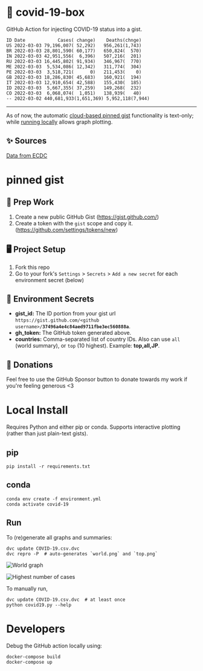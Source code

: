 # 🏥 covid-19-box

GitHub Action for injecting COVID-19 status into a gist.

```
ID Date            Cases( change)    Deaths(chnge)
US 2022-03-03 79,196,007( 52,292)   956,261(1,743)
BR 2022-03-03 28,801,590( 60,177)   650,824(  570)
IN 2022-03-03 42,951,556(  6,396)   507,216(  201)
RU 2022-03-03 16,445,802( 91,934)   346,967(  770)
ME 2022-03-03  5,534,086( 12,342)   311,774(  304)
PE 2022-03-03  3,518,721(      0)   211,453(    0)
GB 2022-03-03 18,286,830( 45,683)   160,921(  194)
IT 2022-03-03 12,910,654( 42,588)   155,430(  185)
ID 2022-03-03  5,667,355( 37,259)   149,268(  232)
CO 2022-03-03  6,068,074(  1,051)   138,939(   40)
-- 2022-03-02 440,681,933(1,651,369) 5,952,118(7,944)
```

---

As of now, the automatic [cloud-based pinned gist](#pinned-gist) functionality is text-only;
while [running locally](#local-install) allows graph plotting.

## ✨ Sources

[Data from ECDC](https://www.ecdc.europa.eu/en/publications-data/download-todays-data-geographic-distribution-covid-19-cases-worldwide)

# pinned gist

## 🎒 Prep Work
1. Create a new public GitHub Gist (https://gist.github.com/)
1. Create a token with the `gist` scope and copy it. (https://github.com/settings/tokens/new)

## 🖥 Project Setup
1. Fork this repo
1. Go to your fork's `Settings` > `Secrets` > `Add a new secret` for each environment secret (below)

## 🤫 Environment Secrets
- **gist_id:** The ID portion from your gist url `https://gist.github.com/<github username>/`**`37496a4e4c84aed9711fbe3ec560888a`**.
- **gh_token:** The GitHub token generated above.
- **countries:** Comma-separated list of country IDs. Also can use `all` (world summary), or `top` (10 highest). Example: **top,all,JP**.

## 💸 Donations

Feel free to use the GitHub Sponsor button to donate towards my work if you're feeling generous <3

# Local Install

Requires Python and either pip or conda. Supports interactive plotting (rather than just plain-text gists).

## pip

```
pip install -r requirements.txt
```

## conda

```
conda env create -f environment.yml
conda activate covid-19
```

## Run

To (re)generate all graphs and summaries:

```
dvc update COVID-19.csv.dvc
dvc repro -P  # auto-generates `world.png` and `top.png`
```

![World graph](world.png)

![Highest number of cases](top.png)

To manually run,

```
dvc update COVID-19.csv.dvc  # at least once
python covid19.py --help
```

# Developers

Debug the GitHub action locally using:

```
docker-compose build
docker-compose up
```
